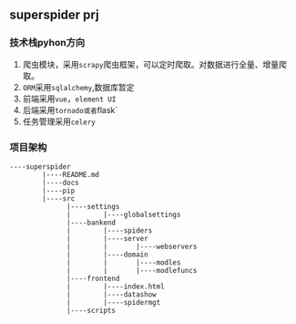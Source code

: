 ## superspider prj
### 技术栈pyhon方向
1. 爬虫模块，采用`scrapy`爬虫框架，可以定时爬取。对数据进行全量、增量爬取。
2. `ORM`采用`sqlalchemy`,数据库暂定
3. 前端采用`vue`，`element UI`
4. 后端采用`tornado或者`flask`
5. 任务管理采用`celery`

### 项目架构

```
----superspider
        |----README.md
        |----docs
        |----pip
        |----src
              |----settings
              |        |----globalsettings
              |----bankend
              |        |----spiders
              |        |----server
              |        |       |----webservers
              |        |----domain
              |        |       |----modles
              |        |       |----modlefuncs
              |----frontend
              |        |----index.html
              |        |----datashow
              |        |----spidermgt
              |----scripts

```
